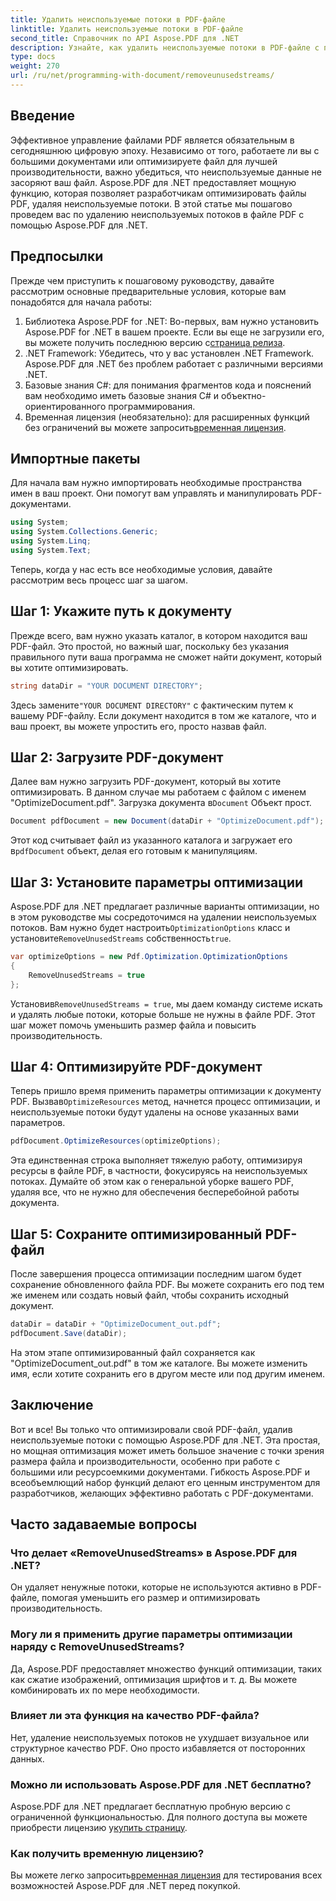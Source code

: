```yaml
---
title: Удалить неиспользуемые потоки в PDF-файле
linktitle: Удалить неиспользуемые потоки в PDF-файле
second_title: Справочник по API Aspose.PDF для .NET
description: Узнайте, как удалить неиспользуемые потоки в PDF-файле с помощью Aspose.PDF для .NET, чтобы оптимизировать размер файла и производительность.
type: docs
weight: 270
url: /ru/net/programming-with-document/removeunusedstreams/
---
```

## Введение

Эффективное управление файлами PDF является обязательным в сегодняшнюю цифровую эпоху. Независимо от того, работаете ли вы с большими документами или оптимизируете файл для лучшей производительности, важно убедиться, что неиспользуемые данные не засоряют ваш файл. Aspose.PDF для .NET предоставляет мощную функцию, которая позволяет разработчикам оптимизировать файлы PDF, удаляя неиспользуемые потоки. В этой статье мы пошагово проведем вас по удалению неиспользуемых потоков в файле PDF с помощью Aspose.PDF для .NET.

## Предпосылки

Прежде чем приступить к пошаговому руководству, давайте рассмотрим основные предварительные условия, которые вам понадобятся для начала работы:

1.  Библиотека Aspose.PDF for .NET: Во-первых, вам нужно установить Aspose.PDF for .NET в вашем проекте. Если вы еще не загрузили его, вы можете получить последнюю версию с[страница релиза](https://releases.aspose.com/pdf/net/).
2. .NET Framework: Убедитесь, что у вас установлен .NET Framework. Aspose.PDF для .NET без проблем работает с различными версиями .NET.
3. Базовые знания C#: для понимания фрагментов кода и пояснений вам необходимо иметь базовые знания C# и объектно-ориентированного программирования.
4.  Временная лицензия (необязательно): для расширенных функций без ограничений вы можете запросить[временная лицензия](https://purchase.aspose.com/temporary-license/).


## Импортные пакеты

Для начала вам нужно импортировать необходимые пространства имен в ваш проект. Они помогут вам управлять и манипулировать PDF-документами.

```csharp
using System;
using System.Collections.Generic;
using System.Linq;
using System.Text;
```

Теперь, когда у нас есть все необходимые условия, давайте рассмотрим весь процесс шаг за шагом.

## Шаг 1: Укажите путь к документу

Прежде всего, вам нужно указать каталог, в котором находится ваш PDF-файл. Это простой, но важный шаг, поскольку без указания правильного пути ваша программа не сможет найти документ, который вы хотите оптимизировать.

```csharp
string dataDir = "YOUR DOCUMENT DIRECTORY";
```

 Здесь замените`"YOUR DOCUMENT DIRECTORY"` с фактическим путем к вашему PDF-файлу. Если документ находится в том же каталоге, что и ваш проект, вы можете упростить его, просто назвав файл.

## Шаг 2: Загрузите PDF-документ

Далее вам нужно загрузить PDF-документ, который вы хотите оптимизировать. В данном случае мы работаем с файлом с именем "OptimizeDocument.pdf". Загрузка документа в`Document` Объект прост.

```csharp
Document pdfDocument = new Document(dataDir + "OptimizeDocument.pdf");
```

 Этот код считывает файл из указанного каталога и загружает его в`pdfDocument` объект, делая его готовым к манипуляциям.

## Шаг 3: Установите параметры оптимизации

 Aspose.PDF для .NET предлагает различные варианты оптимизации, но в этом руководстве мы сосредоточимся на удалении неиспользуемых потоков. Вам нужно будет настроить`OptimizationOptions` класс и установите`RemoveUnusedStreams` собственность`true`.

```csharp
var optimizeOptions = new Pdf.Optimization.OptimizationOptions
{
    RemoveUnusedStreams = true
};
```

 Установив`RemoveUnusedStreams = true`, мы даем команду системе искать и удалять любые потоки, которые больше не нужны в файле PDF. Этот шаг может помочь уменьшить размер файла и повысить производительность.

## Шаг 4: Оптимизируйте PDF-документ

 Теперь пришло время применить параметры оптимизации к документу PDF. Вызвав`OptimizeResources` метод, начнется процесс оптимизации, и неиспользуемые потоки будут удалены на основе указанных вами параметров.

```csharp
pdfDocument.OptimizeResources(optimizeOptions);
```

Эта единственная строка выполняет тяжелую работу, оптимизируя ресурсы в файле PDF, в частности, фокусируясь на неиспользуемых потоках. Думайте об этом как о генеральной уборке вашего PDF, удаляя все, что не нужно для обеспечения бесперебойной работы документа.

## Шаг 5: Сохраните оптимизированный PDF-файл

После завершения процесса оптимизации последним шагом будет сохранение обновленного файла PDF. Вы можете сохранить его под тем же именем или создать новый файл, чтобы сохранить исходный документ.

```csharp
dataDir = dataDir + "OptimizeDocument_out.pdf";
pdfDocument.Save(dataDir);
```

На этом этапе оптимизированный файл сохраняется как "OptimizeDocument_out.pdf" в том же каталоге. Вы можете изменить имя, если хотите сохранить его в другом месте или под другим именем.

## Заключение

Вот и все! Вы только что оптимизировали свой PDF-файл, удалив неиспользуемые потоки с помощью Aspose.PDF для .NET. Эта простая, но мощная оптимизация может иметь большое значение с точки зрения размера файла и производительности, особенно при работе с большими или ресурсоемкими документами. Гибкость Aspose.PDF и всеобъемлющий набор функций делают его ценным инструментом для разработчиков, желающих эффективно работать с PDF-документами.

## Часто задаваемые вопросы

### Что делает «RemoveUnusedStreams» в Aspose.PDF для .NET?
Он удаляет ненужные потоки, которые не используются активно в PDF-файле, помогая уменьшить его размер и оптимизировать производительность.

### Могу ли я применить другие параметры оптимизации наряду с RemoveUnusedStreams?
Да, Aspose.PDF предоставляет множество функций оптимизации, таких как сжатие изображений, оптимизация шрифтов и т. д. Вы можете комбинировать их по мере необходимости.

### Влияет ли эта функция на качество PDF-файла?
Нет, удаление неиспользуемых потоков не ухудшает визуальное или структурное качество PDF. Оно просто избавляется от посторонних данных.

### Можно ли использовать Aspose.PDF для .NET бесплатно?
 Aspose.PDF для .NET предлагает бесплатную пробную версию с ограниченной функциональностью. Для полного доступа вы можете приобрести лицензию у[купить страницу](https://purchase.aspose.com/buy).

### Как получить временную лицензию?
 Вы можете легко запросить[временная лицензия](https://purchase.aspose.com/temporary-license/) для тестирования всех возможностей Aspose.PDF для .NET перед покупкой.